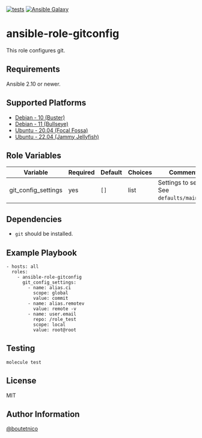 [![tests](https://github.com/boutetnico/ansible-role-gitconfig/workflows/Test%20ansible%20role/badge.svg)](https://github.com/boutetnico/ansible-role-gitconfig/actions?query=workflow%3A%22Test+ansible+role%22)
[![Ansible Galaxy](https://img.shields.io/badge/galaxy-boutetnico.gitconfig-blue.svg)](https://galaxy.ansible.com/boutetnico/gitconfig)

ansible-role-gitconfig
======================

This role configures git.

Requirements
------------

Ansible 2.10 or newer.

Supported Platforms
-------------------

- [Debian - 10 (Buster)](https://wiki.debian.org/DebianBuster)
- [Debian - 11 (Bullseye)](https://wiki.debian.org/DebianBullseye)
- [Ubuntu - 20.04 (Focal Fossa)](http://releases.ubuntu.com/20.04/)
- [Ubuntu - 22.04 (Jammy Jellyfish)](http://releases.ubuntu.com/22.04/)

Role Variables
--------------

| Variable                | Required | Default              | Choices | Comments                                  |
|-------------------------|----------|----------------------|---------|-------------------------------------------|
| git_config_settings     | yes      | `[]`                 | list    | Settings to set. See `defaults/main.yml`. |

Dependencies
------------

- `git` should be installed.

Example Playbook
----------------

    - hosts: all
      roles:
        - ansible-role-gitconfig
          git_config_settings:
            - name: alias.ci
              scope: global
              value: commit
            - name: alias.remotev
              value: remote -v
            - name: user.email
              repo: /role_test
              scope: local
              value: root@root
Testing
-------

    molecule test

License
-------

MIT

Author Information
------------------

[@boutetnico](https://github.com/boutetnico)
